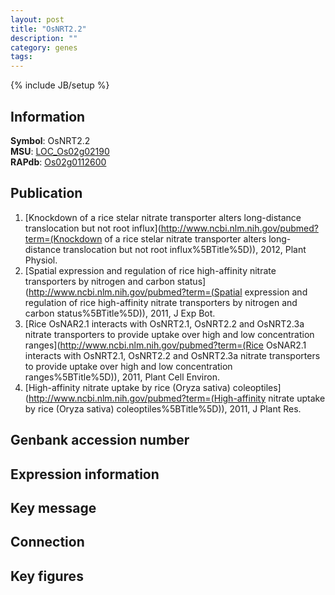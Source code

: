 ```yaml
---
layout: post
title: "OsNRT2.2"
description: ""
category: genes
tags: 
---
```

{% include JB/setup %}

## Information
__Symbol__: OsNRT2.2  
__MSU__: [LOC_Os02g02190](http://rice.plantbiology.msu.edu/cgi-bin/ORF_infopage.cgi?orf=LOC_Os02g02190)  
__RAPdb__: [Os02g0112600](http://rapdb.dna.affrc.go.jp/viewer/gbrowse_details/irgsp1?name=Os02g0112600)  

## Publication
1. [Knockdown of a rice stelar nitrate transporter alters long-distance translocation but not root influx](http://www.ncbi.nlm.nih.gov/pubmed?term=(Knockdown of a rice stelar nitrate transporter alters long-distance translocation but not root influx%5BTitle%5D)), 2012, Plant Physiol.
2. [Spatial expression and regulation of rice high-affinity nitrate transporters by nitrogen and carbon status](http://www.ncbi.nlm.nih.gov/pubmed?term=(Spatial expression and regulation of rice high-affinity nitrate transporters by nitrogen and carbon status%5BTitle%5D)), 2011, J Exp Bot.
3. [Rice OsNAR2.1 interacts with OsNRT2.1, OsNRT2.2 and OsNRT2.3a nitrate transporters to provide uptake over high and low concentration ranges](http://www.ncbi.nlm.nih.gov/pubmed?term=(Rice OsNAR2.1 interacts with OsNRT2.1, OsNRT2.2 and OsNRT2.3a nitrate transporters to provide uptake over high and low concentration ranges%5BTitle%5D)), 2011, Plant Cell Environ.
4. [High-affinity nitrate uptake by rice (Oryza sativa) coleoptiles](http://www.ncbi.nlm.nih.gov/pubmed?term=(High-affinity nitrate uptake by rice (Oryza sativa) coleoptiles%5BTitle%5D)), 2011, J Plant Res.

## Genbank accession number

## Expression information

## Key message

## Connection

## Key figures


